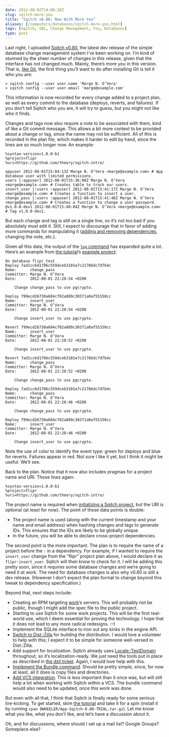 ```yaml
--- 
date: 2012-08-02T14:08:28Z
slug: sqitch-more-you
title: "Sqitch v0.80: Now With More You"
aliases: [/computers/databases/sqitch-more-you.html]
tags: [Sqitch, SQL, Change Management, You, Databases]
type: post
---
```


Last night, I uploaded [Sqitch v0.80], the latest dev release of the simple
database change management system I’ve been working on. I’m kind of stunned by
the sheer number of changes in this release, given that the interface has not
changed much. Mainly, there’s more *you* in this version. That is, [like Git],
the first thing you’ll want to do after installing Git is tell it who you are:

    > sqitch config --user user.name 'Marge N. O’Vera'
    > sqitch config --user user.email 'marge@example.com'

This information is now recorded for every change added to a project plan, as
well as every commit to the database (deploys, reverts, and failures). If you
don’t tell Sqitch who you are, it will try to guess, but you might not like who
it finds.

Changes and tags now also require a note to be associated with them, kind of
like a Git commit message. This allows a bit more context to be provided about a
change or tag, since the name may not be sufficient. All of this is recorded in
the plan file, which makes it harder to edit by hand, since the lines are so
much longer now. An example:

    %syntax-version=1.0.0-b1
    %project=flipr
    %uri=https://github.com/theory/sqitch-intro/

    appuser 2012-08-01T15:04:13Z Marge N. O’Vera <marge@example.com> # App database user with limited permissions.
    users [:appuser] 2012-08-01T15:36:00Z Marge N. O’Vera <marge@example.com> # Creates table to track our users.
    insert_user [:users :appuser] 2012-08-01T15:41:17Z Marge N. O’Vera <marge@example.com> # Creates a function to insert a user.
    change_pass [:users :appuser] 2012-08-01T15:41:46Z Marge N. O’Vera <marge@example.com> # Creates a function to change a user password.
    @v1.0.0-dev1 2012-08-01T15:48:04Z Marge N. O’Vera <marge@example.com> # Tag v1.0.0-dev1.

But each change and tag is still on a single line, so it’s not too bad if you
absolutely must edit it. Still, I expect to discourage that in favor of adding
more commands for manipulating it ([adding and removing dependencies], changing
the note, etc.).

Given all this data, the output of the [`log` command] has expanded quite a lot.
Here’s an example from [the tutorial]’s [example project][]:

<pre class="chroma"><code>On database flipr_test
<span class="gi">Deploy 7ad1cc6d1706c559dceb3101e7c21786dc7d7b4c</span>
Name:      change_pass
Committer: Marge N. O’Vera <marge@example.com>
Date:      2012-08-01 22:20:54 +0200

    Change change_pass to use pgcrypto.

<span class="gi">Deploy 799ecd26730a684cf02a889c30371a0af55150cc</span>
Name:      insert_user
Committer: Marge N. O’Vera <marge@example.com>
Date:      2012-08-01 22:20:54 +0200

    Change insert_user to use pgcrypto.

<span class="kp">Revert 799ecd26730a684cf02a889c30371a0af55150cc</span>
Name:      insert_user
Committer: Marge N. O’Vera <marge@example.com>
Date:      2012-08-01 22:20:52 +0200

    Change insert_user to use pgcrypto.

<span class="kp">Revert 7ad1cc6d1706c559dceb3101e7c21786dc7d7b4c</span>
Name:      change_pass
Committer: Marge N. O’Vera <marge@example.com>
Date:      2012-08-01 22:20:52 +0200

    Change change_pass to use pgcrypto.

<span class="gi">Deploy 7ad1cc6d1706c559dceb3101e7c21786dc7d7b4c</span>
Name:      change_pass
Committer: Marge N. O’Vera <marge@example.com>
Date:      2012-08-01 22:20:46 +0200

    Change change_pass to use pgcrypto.

<span class="gi">Deploy 799ecd26730a684cf02a889c30371a0af55150cc</span>
Name:      insert_user
Committer: Marge N. O’Vera <marge@example.com>
Date:      2012-08-01 22:20:46 +0200

    Change insert_user to use pgcrypto.
</code></pre>

Note the use of color to identify the event type: green for deploys and blue for
reverts. Failures appear in red. Not sure I like it yet, but I think it might be
useful. We’ll see.

Back to the plan. Notice that it now also includes pragmas for a project name
and URI. Those lines again:

    %syntax-version=1.0.0-b1
    %project=flipr
    %uri=https://github.com/theory/sqitch-intro/

The project name is required when [initializing a Sqitch project], but the URI
is optional (at least for now). The point of these data points is double:

-   The project name is used (along with the current timestamp and your name and
    email address) when hashing changes and tags to generate IDs. This ensures
    that the IDs are likely to be globally unique.
-   In the future, you will be able to declare cross-project dependencies.

The second point is the more important. The plan is to require the name of a
project before the `:` in a dependency. For example, if I wanted to require the
`insert_user` change from the “flipr” project plan above, I would declare it as
`flipr:insert_user`. Sqitch will then know to check for it. I will be adding
this pretty soon, since it requires some database changes and we’re going to
need it at work. The need for database changes is also why v0.80 is still a dev
release. (However I don’t expect the plan format to change beyond this tweak to
dependency specification.)

Beyond that, next steps include:

-   Creating an RPM targeting [work]’s servers. This will probably not be
    public, though I might add the spec file to the public project.
-   Starting to use Sqitch for some work projects. This will be the first
    real-world use, which I deem essential for proving the technology. I hope
    that it does not lead to any more radical redesigns. :–)
-   Implement the SQLite interface to iron out any kinks in the engine API.
-   [Switch to Dist::Zilla] for building the distribution. I would love a
    volunteer to help with this; I expect it to be simple for someone
    well-versed in Dist::Zilla.
-   Add support for localization. Sqitch already uses [Locale::TextDomain]
    throughout, so it’s localization-ready. We just need the tools put in place
    as described in [the dzil ticket][Switch to Dist::Zilla]. Again, I would
    love help with this.
-   [Implement the Bundle command]. Should be pretty simple, since, for now at
    least, all it does is copy files and directories.
-   [Add VCS integration]. This is less important than it once was, but will
    still help a lot when working with Sqitch within a VCS. The bundle command
    would also need to be updated, once this work was done.

But even with all that, I think that Sqitch is finally ready for some serious
tire-kicking. To get started, skim [the tutorial] and take it for a spin
(install it by running `cpan DWHEELER/App-Sqitch-0.80-TRIAL.tar.gz`). Let me
know what you like, what you don’t like, and let’s have a discussion about it.

Oh, and for discussions, where should I set up a mail list? Google Groups?
Someplace else?

  [Sqitch v0.80]: https://metacpan.org/release/DWHEELER/App-Sqitch-0.80-TRIAL
  [like Git]: https://help.github.com/articles/set-up-git
  [adding and removing dependencies]: https://github.com/theory/sqitch/issues/29
  [`log` command]: https://github.com/theory/sqitch/blob/master/lib/sqitch-log.pod
  [the tutorial]: https://github.com/theory/sqitch/blob/master/lib/sqitchtutorial.pod
  [example project]: https://github.com/theory/sqitch-intro
  [initializing a Sqitch project]: https://github.com/theory/sqitch/blob/master/lib/sqitch-init.pod
  [work]: http://iovation.com/
  [Switch to Dist::Zilla]: https://github.com/theory/sqitch/issues/17
  [Locale::TextDomain]: https://metacpan.org/module/Locale::TextDomain
  [Implement the Bundle command]: https://github.com/theory/sqitch/issues/14
  [Add VCS integration]: https://github.com/theory/sqitch/issues/25

